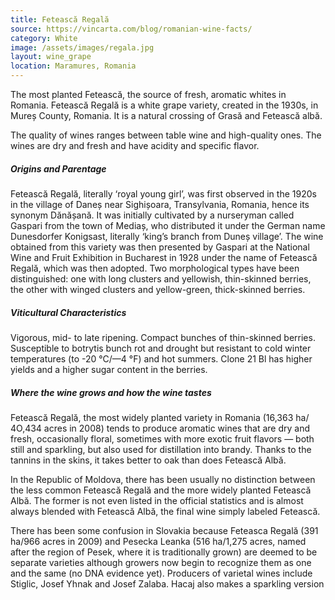 ```yaml
---
title: Fetească Regală
source: https://vincarta.com/blog/romanian-wine-facts/
category: White
image: /assets/images/regala.jpg
layout: wine_grape
location: Maramures, Romania
---
```

The most planted Fetească, the source of fresh, aromatic whites in Romania. Fetească Regală is a white grape variety, created in the 1930s, in Mureș County, Romania. It is a natural crossing of Grasă and Fetească albă.

The quality of wines ranges between table wine and high-quality ones. The wines are dry and fresh and have acidity and specific flavor.

<h5 id="h5text">Origins and Parentage</h5>
Fetească Regală, literally ‘royal young girl’, was first observed in the 1920s in the village of Daneș near Sighișoara, Transylvania, Romania, hence its synonym Dănășană. It was initially cultivated by a nurseryman called Gaspari from the town of Mediaș, who distributed it under the German name Dunesdorfer Konigsast, literally ‘king’s branch from Duneș village’. The wine obtained from this variety was then presented by Gaspari at the National Wine and Fruit Exhibition in Bucharest in 1928 under the name of Fetească Regală, which was then adopted. Two morphological types have been distinguished: one with long clusters and yellowish, thin-skinned berries, the other with winged clusters and yellow-green, thick-skinned berries.

<h5 id="h5text">Viticultural Characteristics</h5>
Vigorous, mid- to late ripening. Compact bunches of thin-skinned berries. Susceptible to botrytis bunch rot and drought but resistant to cold winter temperatures (to -20 °C/—4 °F) and hot summers. Clone 21 Bl has higher yields and a higher sugar content in the berries.

<h5 id="h5text">Where the wine grows and how the wine tastes</h5>
Fetească Regală, the most widely planted variety in Romania (16,363 ha/ 4O,434 acres in 2008) tends to produce aromatic wines that are dry and fresh, occasionally floral, sometimes with more exotic fruit flavors — both still and sparkling, but also used for distillation into brandy. Thanks to the tannins in the skins, it takes better to oak than does Fetească Albă.

In the Republic of Moldova, there has been usually no distinction between the less common Fetească Regală and the more widely planted Fetească Albă. The former is not even listed in the official statistics and is almost always blended with Fetească Albă, the final wine simply labeled Fetească.

There has been some confusion in Slovakia because Feteasca Regală (391 ha/966 acres in 2009) and Pesecka Leanka (516 ha/1,275 acres, named after the region of Pesek, where it is traditionally grown) are deemed to be separate varieties although growers now begin to recognize them as one and the same (no DNA evidence yet). Producers of varietal wines include Stiglic, Josef Yhnak and Josef Zalaba. Hacaj also makes a sparkling version
